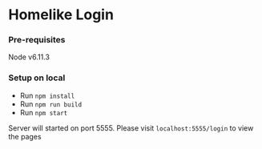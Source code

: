 # Homelike Login

### Pre-requisites
Node v6.11.3

### Setup on local
- Run ```npm install```
- Run ```npm run build```
- Run ```npm start```

Server will started on port 5555. Please visit ```localhost:5555/login``` to view the pages
